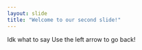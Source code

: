 ```yaml
---
layout: slide
title: "Welcome to our second slide!"
---
```

Idk what to say
Use the left arrow to go back!
